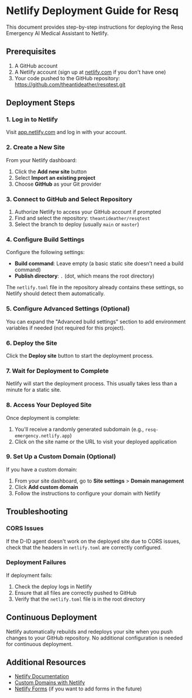 # Netlify Deployment Guide for Resq

This document provides step-by-step instructions for deploying the Resq Emergency AI Medical Assistant to Netlify.

## Prerequisites

1. A GitHub account
2. A Netlify account (sign up at [netlify.com](https://www.netlify.com/) if you don't have one)
3. Your code pushed to the GitHub repository: https://github.com/theantideather/resqtest.git

## Deployment Steps

### 1. Log in to Netlify

Visit [app.netlify.com](https://app.netlify.com/) and log in with your account.

### 2. Create a New Site

From your Netlify dashboard:
1. Click the **Add new site** button
2. Select **Import an existing project**
3. Choose **GitHub** as your Git provider

### 3. Connect to GitHub and Select Repository

1. Authorize Netlify to access your GitHub account if prompted
2. Find and select the repository: `theantideather/resqtest`
3. Select the branch to deploy (usually `main` or `master`)

### 4. Configure Build Settings

Configure the following settings:
- **Build command**: Leave empty (a basic static site doesn't need a build command)
- **Publish directory**: `.` (dot, which means the root directory)

The `netlify.toml` file in the repository already contains these settings, so Netlify should detect them automatically.

### 5. Configure Advanced Settings (Optional)

You can expand the "Advanced build settings" section to add environment variables if needed (not required for this project).

### 6. Deploy the Site

Click the **Deploy site** button to start the deployment process.

### 7. Wait for Deployment to Complete

Netlify will start the deployment process. This usually takes less than a minute for a static site.

### 8. Access Your Deployed Site

Once deployment is complete:
1. You'll receive a randomly generated subdomain (e.g., `resq-emergency.netlify.app`)
2. Click on the site name or the URL to visit your deployed application

### 9. Set Up a Custom Domain (Optional)

If you have a custom domain:
1. From your site dashboard, go to **Site settings** > **Domain management**
2. Click **Add custom domain**
3. Follow the instructions to configure your domain with Netlify

## Troubleshooting

### CORS Issues
If the D-ID agent doesn't work on the deployed site due to CORS issues, check that the headers in `netlify.toml` are correctly configured.

### Deployment Failures
If deployment fails:
1. Check the deploy logs in Netlify
2. Ensure that all files are correctly pushed to GitHub
3. Verify that the `netlify.toml` file is in the root directory

## Continuous Deployment

Netlify automatically rebuilds and redeploys your site when you push changes to your GitHub repository. No additional configuration is needed for continuous deployment.

## Additional Resources

- [Netlify Documentation](https://docs.netlify.com/)
- [Custom Domains with Netlify](https://docs.netlify.com/domains-https/custom-domains/)
- [Netlify Forms](https://docs.netlify.com/forms/setup/) (if you want to add forms in the future) 